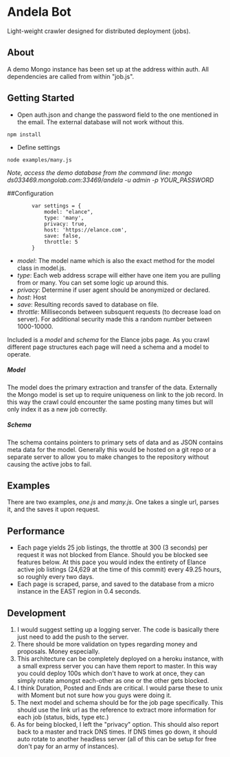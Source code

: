 Andela Bot
==========
Light-weight crawler designed for distributed deployment (jobs).

## About
A demo Mongo instance has been set up at the address within auth. All dependencies are called from within "job.js".

## Getting Started
- Open auth.json and change the password field to the one mentioned in the email. The external database will not work without this.
```
npm install
```
- Define settings
```
node examples/many.js
```
*Note, access the demo database from the command line: mongo ds033469.mongolab.com:33469/andela -u admin -p YOUR_PASSWORD*

##Configuration
```
        var settings = {
            model: "elance",
            type: 'many',
            privacy: true,
            host: 'https://elance.com',
            save: false,
            throttle: 5
        }
```
- *model*: The model name which is also the exact method for the model class in model.js.
- *type*: Each web address scrape will either have one item you are pulling from or many. You can set some logic up around this.
- *privacy*: Determine if user agent should be anonymized or declared.
- *host*: Host
- *save*: Resulting records saved to database on file.
- *throttle*: Milliseconds between subsquent requests (to decrease load on server). For additional security made this a random number between 1000-10000.


Included is a *model* and *schema* for the Elance jobs page. As you crawl different page structures each page will need a schema and a model to operate.

##### Model
The model does the primary extraction and transfer of the data. Externally the Mongo model is set up to require uniqueness on link to the job record. In this way the crawl could encounter the same posting many times but will only index it as a new job correctly.

##### Schema
The schema contains pointers to primary sets of data and as JSON contains meta data for the model. Generally this would be hosted on a git repo or a separate server to allow you to make changes to the repository without causing the active jobs to fail.

## Examples
There are two examples, *one.js* and *many.js*. One takes a single url, parses it, and the saves it upon request.

## Performance
- Each page yields 25 job listings, the throttle at 300 (3 seconds) per request it was not blocked from Elance. Should you be blocked see features below. At this pace you would index the entirety of Elance active job listings (24,629 at the time of this commit) every 49.25 hours, so roughly every two days.
- Each page is scraped, parse, and saved to the database from a micro instance in the EAST region in 0.4 seconds.

## Development
1. I would suggest setting up a logging server. The code is basically there just need to add the push to the server.
2. There should be more validation on types regarding money and proposals. Money especially.
3. This architecture can be completely deployed on a heroku instance, with a small express server you can have them report to master. In this way you could deploy 100s which don't have to work at once, they can simply rotate amongst each-other as one or the other gets blocked.
4. I think Duration, Posted and Ends are critical. I would parse these to unix with Moment but not sure how you guys were doing it.
5. The next model and schema should be for the job page specifically. This should use the link url as the reference to extract more information for each job (status, bids, type etc.)
6. As for being blocked, I left the "privacy" option. This should also report back to a master and track DNS times. If DNS times go down, it should auto rotate to another headless server (all of this can be setup for free don't pay for an army of instances).
